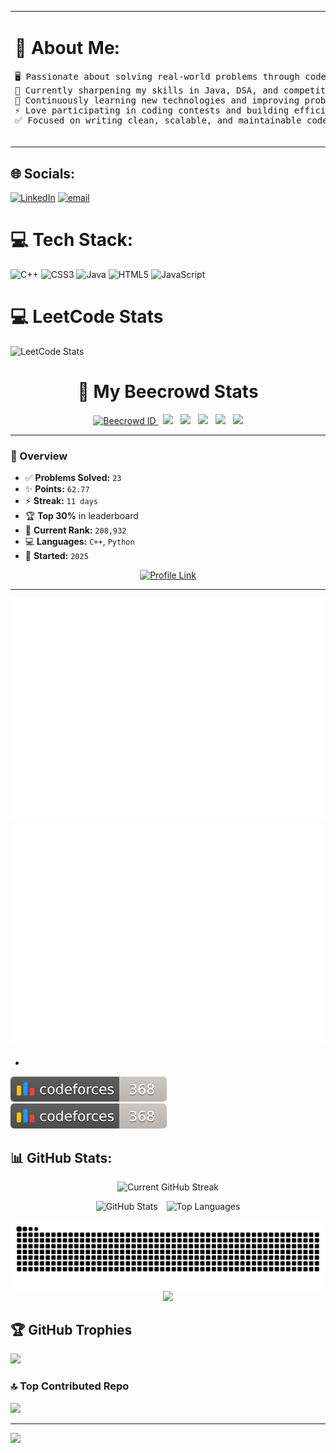 <table>
  <tr>
    <td>
      <h1>💫 About Me:</h1>
      <pre>
🖥️ Passionate about solving real-world problems through code.
🎯 Currently sharpening my skills in Java, DSA, and competitive programming.
🌱 Continuously learning new technologies and improving problem-solving strategies.
⚡ Love participating in coding contests and building efficient solutions.
✅ Focused on writing clean, scalable, and maintainable code.
      </pre>
    </td>
    <td>
      <img src="https://user-images.githubusercontent.com/74038190/219923823-bf1ce878-c6b8-4faa-be07-93e6b1006521.gif" width="300">
    </td>
  </tr>
</table>




## 🌐 Socials:
[![LinkedIn](https://img.shields.io/badge/LinkedIn-%230077B5.svg?logo=linkedin&logoColor=white)](https://linkedin.com/in/https://www.linkedin.com/in/algopilot/) [![email](https://img.shields.io/badge/Email-D14836?logo=gmail&logoColor=white)](mailto:fahimasfaq01@gmail.com) 

# 💻 Tech Stack:
![C++](https://img.shields.io/badge/c++-%2300599C.svg?style=plastic&logo=c%2B%2B&logoColor=white) ![CSS3](https://img.shields.io/badge/css3-%231572B6.svg?style=plastic&logo=css3&logoColor=white) ![Java](https://img.shields.io/badge/java-%23ED8B00.svg?style=plastic&logo=openjdk&logoColor=white) ![HTML5](https://img.shields.io/badge/html5-%23E34F26.svg?style=plastic&logo=html5&logoColor=white) ![JavaScript](https://img.shields.io/badge/javascript-%23323330.svg?style=plastic&logo=javascript&logoColor=%23F7DF1E)



# 💻 LeetCode Stats
![LeetCode Stats](https://leetcard.jacoblin.cool/AlgoPilot?theme=forest&font=Fira%20Code&ext=heatmap)

<h1 align="center">🚀 My Beecrowd Stats</h1>

<p align="center">
  <a href="https://www.beecrowd.com.br/judge/en/profile/1153590">
    <img src="https://img.shields.io/badge/🪪_Beecrowd_ID-1153590-blueviolet?style=plastic&labelColor=2d2d2d" height="28" alt="Beecrowd ID" />
  </a>
  &nbsp;
  <img src="https://img.shields.io/badge/✅_Solved-23-success?style=plastic&labelColor=2d2d2d" height="28">
  &nbsp;
  <img src="https://img.shields.io/badge/✨_Points-62.77-yellow?style=plastic&labelColor=2d2d2d" height="28">
  &nbsp;
  <img src="https://img.shields.io/badge/⚡_Streak-11_days-orange?style=plastic&labelColor=2d2d2d" height="28">
  &nbsp;
  <img src="https://img.shields.io/badge/🏆_Top-30%25-cyan?style=plastic&labelColor=2d2d2d&color=00bcd4" height="28">
  &nbsp;
  <img src="https://img.shields.io/badge/🔰_Rank-208,932-green?style=plastic&labelColor=2d2d2d" height="28">
</p>

---

### 🧠 Overview

- ✅ **Problems Solved:** `23`  
- ✨ **Points:** `62.77`  
- ⚡ **Streak:** `11 days`  
- 🏆 **Top 30%** in leaderboard  
- 🔰 **Current Rank:** `208,932`  
- 💻 **Languages:** `C++`, `Python`  
- 📅 **Started:** `2025`

<p align="center">
  <a href="https://www.beecrowd.com.br/judge/en/profile/1153590">
    <img src="https://img.shields.io/badge/View%20My%20Profile-Click%20Here-green?style=plastic&labelColor=2d2d2d" alt="Profile Link">
  </a>
</p>
  

---
![](https://raw.githubusercontent.com/Algo-Pilot/friendly-waffle/main/output/light_card.svg#gh-dark-mode-only)
![](https://raw.githubusercontent.com//Algo-Pilot/friendly-waffle/main/output/light_card.svg)

-

![](https://raw.githubusercontent.com/Algo-Pilot/friendly-waffle/main/output/max_rating.svg)
![](https://raw.githubusercontent.com/Algo-Pilot/friendly-waffle/main/output/rating.svg)

<h2>📊 GitHub Stats:</h2>

<!-- Centered Current Streak -->
<p align="center">
  <img src="https://nirzak-streak-stats.vercel.app/?user=algo-pilot&theme=dark&hide_border=true" alt="Current GitHub Streak"/>
</p>

<!-- Side-by-side Stats and Languages with spacing -->
<p align="center">
  <img src="https://github-readme-stats.vercel.app/api?username=algo-pilot&theme=dark&hide_border=true&include_all_commits=true&count_private=true" alt="GitHub Stats" style="margin-right: 10px;"/>
  <img src="https://github-readme-stats.vercel.app/api/top-langs/?username=algo-pilot&theme=dark&hide_border=true&include_all_commits=true&count_private=true&layout=compact" alt="Top Languages"/>
</p>

<img src="https://raw.githubusercontent.com/algo-pilot/algo-pilot/output/snake.svg" alt="Snake animation" />

<div align="center">
  <img src="https://profile-counter.glitch.me/algo-pilot/count.svg?"  />
</div>

###




## 🏆 GitHub Trophies
![](https://github-profile-trophy.vercel.app/?username=algo-pilot&theme=radical&no-frame=false&no-bg=false&margin-w=4)

### 🔝 Top Contributed Repo
![](https://github-contributor-stats.vercel.app/api?username=algo-pilot&limit=5&theme=dark&combine_all_yearly_contributions=true)

---
[![](https://visitcount.itsvg.in/api?id=algo-pilot&icon=0&color=1)](https://visitcount.itsvg.in)

